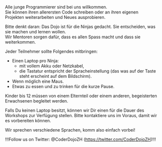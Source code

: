 Alle junge Programmierer sind bei uns willkommen.  
Sie können ihren allerersten Code schreiben oder an ihren eigenen Projekten weiterarbeiten und Neues ausprobieren.

Bitte denkt daran: Das Dojo ist für die Ninjas gedacht. Sie entscheiden, was sie machen und lernen wollen.  
Wir Mentoren sorgen dafür, dass es allen Spass macht und dass sie weiterkommen.

Jeder Teilnehmer sollte Folgendes mitbringen:

- Einen Laptop pro Ninja:
  - mit vollem Akku oder Netzkabel,
  - die Tastatur entspricht der Spracheinstellung (das was auf der Taste steht erscheint auf dem Bildschirm).
- Wenn möglich eine Maus.
- Etwas zu essen und zu trinken für die kurze Pause.

Kinder bis 12 müssen von einem Elternteil oder einem anderen, begeisterten Erwachsenen begleitet werden.

Falls Du keinen Laptop besitzt, können wir Dir einen für die Dauer des Workshops zur Verfügung stellen. 
Bitte kontaktiere uns im Voraus, damit wir es vorbereiten können.

Wir sprechen verschiedene Sprachen, komm also einfach vorbei!

!!!Follow us on Twitter: @CoderDojoZH (https://twitter.com/CoderDojoZH)!!!

